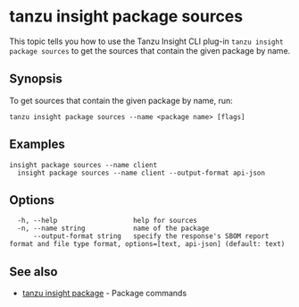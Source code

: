 # tanzu insight package sources

This topic tells you how to use the Tanzu Insight CLI plug-in 
`tanzu insight package sources` to get the sources that contain the given package 
by name.

## <a id='synopsis'></a>Synopsis

To get sources that contain the given package by name, run:

```console
tanzu insight package sources --name <package name> [flags]
```

## <a id='examples'></a>Examples

```console
insight package sources --name client
  insight package sources --name client --output-format api-json
```

## <a id='options'></a>Options

```console
  -h, --help                   help for sources
  -n, --name string            name of the package
      --output-format string   specify the response's SBOM report format and file type format, options=[text, api-json] (default: text)
```

## <a id='see-also'></a>See also

* [tanzu insight package](tanzu_insight_package.hbs.md)	 - Package commands
